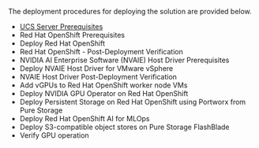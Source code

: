 The deployment procedures for deploying the solution are provided below. 
- [UCS Server Prerequisites](https://htmlpreview.github.io/?https://github.com/ucs-compute-solutions/FlashStack-OpenShift-AI/blob/main/cvd-deployment-guide/HTML/01_CVD%20UCS%20Server%20Prerequisites/01_CVD%20UCS%20Server%20Prerequisites.html)
- Red Hat OpenShift Prerequisites
- Deploy Red Hat OpenShift
- Red Hat OpenShift - Post-Deployment Verification
- NVIDIA AI Enterprise Software (NVAIE) Host Driver Prerequisites
- Deploy NVAIE Host Driver for VMware vSphere
- NVAIE Host Driver Post-Deployment Verification
- Add vGPUs to Red Hat OpenShift worker node VMs
- Deploy NVIDIA GPU Operator on Red Hat OpenShift
- Deploy Persistent Storage on Red Hat OpenShift using Portworx from Pure Storage
- Deploy Red Hat OpenShift AI for MLOps 
- Deploy S3-compatible object stores on Pure Storage FlashBlade
- Verify GPU operation
